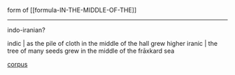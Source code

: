form of [[formula-IN-THE-MIDDLE-OF-THE]]

---

indo-iranian?

indic | as the pile of cloth in the middle of the hall grew higher
iranic | the tree of many seeds grew in the middle of the frāxkard sea


[corpus](https://app.sketchengine.eu/#concordance?corpname=user%2FScythian%2Fie&tab=advanced&queryselector=cql&linenumbers=0&itemsPerPage=500&structs=s%2Cg&refs=%3Ddoc.filename&cql=%5Bword%3D%3D%22in%22%5D%20%5Bword%3D%3D%22the%22%5D%20%5Bword%3D%3D%22middle%22%5D%20%5Bword%3D%3D%22of%22%5D%20%5Bword%3D%3D%22the%22%5D&showresults=1&c_cminfreq=2&c_cminbgr=2&c_cfromw=-10&c_ctow=10&c_customrange=1&operations=%5B%7B%22name%22%3A%22cql%22%2C%22arg%22%3A%22%5Bword%3D%3D%5C%22in%5C%22%5D%20%5Bword%3D%3D%5C%22the%5C%22%5D%20%5Bword%3D%3D%5C%22middle%5C%22%5D%20%5Bword%3D%3D%5C%22of%5C%22%5D%20%5Bword%3D%3D%5C%22the%5C%22%5D%22%2C%22query%22%3A%7B%22queryselector%22%3A%22cqlrow%22%2C%22cql%22%3A%22%5Bword%3D%3D%5C%22in%5C%22%5D%20%5Bword%3D%3D%5C%22the%5C%22%5D%20%5Bword%3D%3D%5C%22middle%5C%22%5D%20%5Bword%3D%3D%5C%22of%5C%22%5D%20%5Bword%3D%3D%5C%22the%5C%22%5D%22%2C%22default_attr%22%3A%22%22%7D%2C%22id%22%3A2546%7D%2C%7B%22name%22%3A%22filter%22%2C%22arg%22%3A%22grew%20-10%2C%2010%22%2C%22query%22%3A%7B%22pnfilter%22%3A%22p%22%2C%22queryselector%22%3A%22cqlrow%22%2C%22filfpos%22%3A-10%2C%22filtpos%22%3A10%2C%22cql%22%3A%22%5Bword%3D%5C%22grew%5C%22%5D%22%7D%7D%5D)


